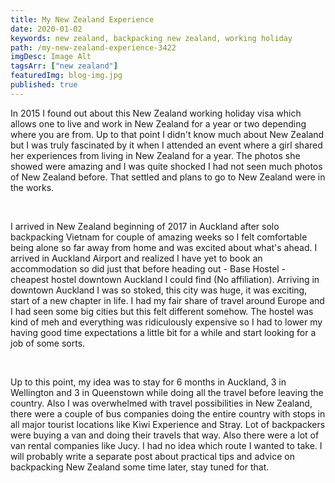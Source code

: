 ```yaml
---
title: My New Zealand Experience
date: 2020-01-02
keywords: new zealand, backpacking new zealand, working holiday
path: /my-new-zealand-experience-3422
imgDesc: Image Alt
tagsArr: ["new zealand"]
featuredImg: blog-img.jpg
published: true
---
```


In 2015 I found out about this New Zealand working holiday visa which allows one to live and work in New Zealand for a year or two depending where you are from. Up to that point I didn't know much about New Zealand but I was truly fascinated by it when I attended an event where a girl shared her experiences from living in New Zealand for a year. The photos she showed were amazing and I was quite shocked I had not seen much photos of New Zealand before. That settled and plans to go to New Zealand were in the works.

<br/>

I arrived in New Zealand beginning of 2017 in Auckland after solo backpacking Vietnam for couple of amazing weeks so I felt comfortable being alone so far away from home and was excited about what's ahead. I arrived in Auckland Airport and realized I have yet to book an accommodation so did just that before heading out - Base Hostel - cheapest hostel downtown Auckland I could find (No affiliation). Arriving in downtown Auckland I was so stoked, this city was huge, it was exciting, start of a new chapter in life. I had my fair share of travel around Europe and I had seen some big cities but this felt different somehow. The hostel was kind of meh and everything was ridiculously expensive so I had to lower my having good time expectations a little bit for a while and start looking for a job of some sorts.

<br/>

Up to this point, my idea was to stay for 6 months in Auckland, 3 in Wellington and 3 in Queenstown while doing all the travel before leaving the country. Also I was overwhelmed with travel possibilities in New Zealand, there were a couple of bus companies doing the entire country with stops in all major tourist locations like Kiwi Experience and Stray. Lot of backpackers were buying a van and doing their travels that way. Also there were a lot of van rental companies like Jucy. I had no idea which route I wanted to take. I will probably write a separate post about practical tips and advice on backpacking New Zealand some time later, stay tuned for that.
